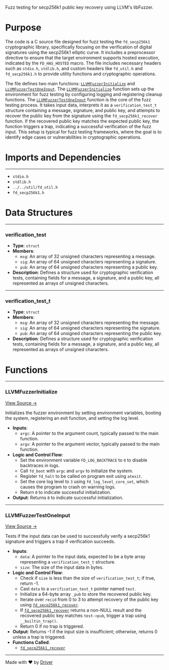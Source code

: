 <!--------------------------------------------------------------------------------->
<!-- IMPORTANT: This file is auto-generated by Driver (https://driver.ai). -------->
<!-- Manual edits may be overwritten on future commits. --------------------------->
<!--------------------------------------------------------------------------------->

Fuzz testing for secp256k1 public key recovery using LLVM's libFuzzer.

# Purpose
The code is a C source file designed for fuzz testing the `fd_secp256k1` cryptographic library, specifically focusing on the verification of digital signatures using the secp256k1 elliptic curve. It includes a preprocessor directive to ensure that the target environment supports hosted execution, indicated by the `FD_HAS_HOSTED` macro. The file includes necessary headers such as `stdio.h`, `stdlib.h`, and custom headers like `fd_util.h` and `fd_secp256k1.h` to provide utility functions and cryptographic operations.

The file defines two main functions: [`LLVMFuzzerInitialize`](<#llvmfuzzerinitialize>) and [`LLVMFuzzerTestOneInput`](<#llvmfuzzertestoneinput>). The [`LLVMFuzzerInitialize`](<#llvmfuzzerinitialize>) function sets up the environment for fuzz testing by configuring logging and registering cleanup functions. The [`LLVMFuzzerTestOneInput`](<#llvmfuzzertestoneinput>) function is the core of the fuzz testing process. It takes input data, interprets it as a `verification_test_t` structure containing a message, signature, and public key, and attempts to recover the public key from the signature using the `fd_secp256k1_recover` function. If the recovered public key matches the expected public key, the function triggers a trap, indicating a successful verification of the fuzz input. This setup is typical for fuzz testing frameworks, where the goal is to identify edge cases or vulnerabilities in cryptographic operations.
# Imports and Dependencies

---
- `stdio.h`
- `stdlib.h`
- `../../util/fd_util.h`
- `fd_secp256k1.h`


# Data Structures

---
### verification\_test
- **Type**: ``struct``
- **Members**:
    - ``msg``: An array of 32 unsigned characters representing a message.
    - ``sig``: An array of 64 unsigned characters representing a signature.
    - ``pub``: An array of 64 unsigned characters representing a public key.
- **Description**: Defines a structure used for cryptographic verification tests, containing fields for a message, a signature, and a public key, all represented as arrays of unsigned characters.


---
### verification\_test\_t
- **Type**: ``struct``
- **Members**:
    - ``msg``: An array of 32 unsigned characters representing the message.
    - ``sig``: An array of 64 unsigned characters representing the signature.
    - ``pub``: An array of 64 unsigned characters representing the public key.
- **Description**: Defines a structure used for cryptographic verification tests, containing fields for a message, a signature, and a public key, all represented as arrays of unsigned characters.


# Functions

---
### LLVMFuzzerInitialize<!-- {{#callable:LLVMFuzzerInitialize}} -->
[View Source →](<../../../../../src/ballet/secp256k1/fuzz_secp256k1_recover.c#L11>)

Initializes the fuzzer environment by setting environment variables, booting the system, registering an exit function, and setting the log level.
- **Inputs**:
    - `argc`: A pointer to the argument count, typically passed to the main function.
    - `argv`: A pointer to the argument vector, typically passed to the main function.
- **Logic and Control Flow**:
    - Set the environment variable `FD_LOG_BACKTRACE` to `0` to disable backtraces in logs.
    - Call `fd_boot` with `argc` and `argv` to initialize the system.
    - Register `fd_halt` to be called on program exit using `atexit`.
    - Set the core log level to `3` using `fd_log_level_core_set`, which causes the program to crash on warning logs.
    - Return `0` to indicate successful initialization.
- **Output**: Returns `0` to indicate successful initialization.


---
### LLVMFuzzerTestOneInput<!-- {{#callable:LLVMFuzzerTestOneInput}} -->
[View Source →](<../../../../../src/ballet/secp256k1/fuzz_secp256k1_recover.c#L29>)

Tests if the input data can be used to successfully verify a secp256k1 signature and triggers a trap if verification succeeds.
- **Inputs**:
    - `data`: A pointer to the input data, expected to be a byte array representing a `verification_test_t` structure.
    - `size`: The size of the input data in bytes.
- **Logic and Control Flow**:
    - Check if `size` is less than the size of `verification_test_t`; if true, return -1.
    - Cast `data` to a `verification_test_t` pointer named `test`.
    - Initialize a 64-byte array `_pub` to store the recovered public key.
    - Iterate over `recid` from 0 to 3 to attempt recovery of the public key using [`fd_secp256k1_recover`](<fd_secp256k1.c.md#fd_secp256k1_recover>).
    - If [`fd_secp256k1_recover`](<fd_secp256k1.c.md#fd_secp256k1_recover>) returns a non-NULL result and the recovered public key matches `test->pub`, trigger a trap using `__builtin_trap()`.
    - Return 0 if no trap is triggered.
- **Output**: Returns -1 if the input size is insufficient; otherwise, returns 0 unless a trap is triggered.
- **Functions Called**:
    - [`fd_secp256k1_recover`](<fd_secp256k1.c.md#fd_secp256k1_recover>)



---
Made with ❤️ by [Driver](https://www.driver.ai/)